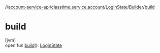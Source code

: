 //[account-service-api](../../../../index.md)/[classtime.service.account](../../index.md)/[LoginState](../index.md)/[Builder](index.md)/[build](build.md)

# build

[jvm]\
open fun [build](build.md)(): [LoginState](../index.md)
